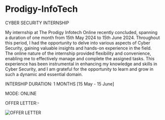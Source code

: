 # Prodigy-InfoTech
CYBER SECURITY INTERNSHIP

My internship at The Prodigy Infotech Online recently concluded, spanning a duration of one month from 15th May 2024 to 15th June 2024. Throughout this period, I had the opportunity to delve into various aspects of Cyber Security, gaining valuable insights and hands-on experience in the field. The online nature of the internship provided flexibility and convenience, enabling me to effectively manage and complete the assigned tasks. This experience has been instrumental in enhancing my knowledge and skills in Cyber Security, and I am grateful for the opportunity to learn and grow in such a dynamic and essential domain.

INTERSHIP DURATION: 1 MONTHS [15 May - 15 June]

MODE: ONLINE

OFFER LETTER:-

![OFFER LETTER](https://github.com/dhairya-gayakwad/Prodigy-InfoTech/assets/170263438/c9f60502-14f0-4967-8d6a-23849f082b1b)
